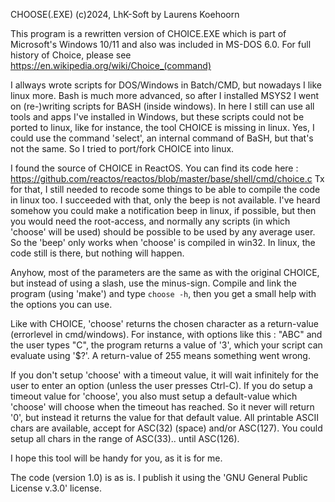 CHOOSE(.EXE)
(c)2024, LhK-Soft by Laurens Koehoorn

This program is a rewritten version of CHOICE.EXE which is part of Microsoft's Windows 10/11 and also was included in MS-DOS 6.0.
For full history of Choice, please see https://en.wikipedia.org/wiki/Choice_(command)

I allways wrote scripts for DOS/Windows in Batch/CMD, but nowadays I like linux more. Bash is much more advanced, so after I installed MSYS2 I went on (re-)writing scripts
for BASH (inside windows). In here I still can use all tools and apps I've installed in Windows, but these scripts could not be ported to linux, like for instance,
the tool CHOICE is missing in linux. 
Yes, I could use the command 'select', an internal command of BaSH, but that's not the same. So I tried to port/fork CHOICE into linux.

I found the source of CHOICE in ReactOS. You can find its code here : https://github.com/reactos/reactos/blob/master/base/shell/cmd/choice.c
Tx for that, I still needed to recode some things to be able to compile the code in linux too. 
I succeeded with that, only the beep is not available. I've heard somehow you could make a notification beep in linux, if possible, but then you would need the
root-access, and normally any scripts (in which 'choose' will be used) should be possible to be used by any average user. So the 'beep' only works when
'choose' is compiled in win32. In linux, the code still is there, but nothing will happen.

Anyhow, most of the parameters are the same as with the original CHOICE, but instead of using a slash, use the minus-sign.
Compile and link the program (using 'make') and type `choose -h`, then you get a small help with the options you can use.

Like with CHOICE, 'choose' returns the chosen character as a return-value (errorlevel in cmd/windows).
For instance, with options like this : "ABC" and the user types "C", the program returns a value of '3', which your script can evaluate using '$?'. A return-value of 255
means something went wrong.

If you don't setup 'choose' with a timeout value, it will wait infinitely for the user to enter an option (unless the user presses Ctrl-C). If you do setup a timeout value
for 'choose', you also must setup a default-value which 'choose' will choose when the timeout has reached. So it never will return '0', but instead it returns the
value for that default value. All printable ASCII chars are available, accept for ASC(32) (space) and/or ASC(127). You could setup all chars in the range of ASC(33)..
until ASC(126).

I hope this tool will be handy for you, as it is for me.

The code (version 1.0) is as is. I publish it using the 'GNU General Public License v.3.0' license.
